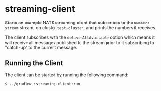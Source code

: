 # streaming-client
Starts an example NATS streaming client that subscribes to the `numbers-stream` stream, on cluster `test-cluster`, and prints the numbers it receives.

The client subscribes with the `deliverAllAvailable` option which means it will receive all messages published to the stream
prior to it subscribing to "catch-up" to the current message.

## Running the Client
The client can be started by running the following command:

    $ ../gradlew :streaming-client:run